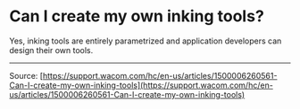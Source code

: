 # Can I create my own inking tools?

Yes, inking tools are entirely parametrized and application developers can design their own tools.

---
Source: [https://support.wacom.com/hc/en-us/articles/1500006260561-Can-I-create-my-own-inking-tools](https://support.wacom.com/hc/en-us/articles/1500006260561-Can-I-create-my-own-inking-tools)
